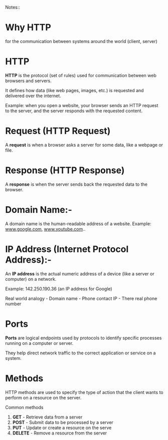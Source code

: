 Notes::

# Why HTTP

for the communication between systems around the world (client, server)

# HTTP

**HTTP** is the protocol (set of rules) used for communication between web browsers and servers.

It defines how data (like web pages, images, etc.) is requested and delivered over the internet.

Example: when you open a website, your browser sends an HTTP request to the server, and the server responds with the requested content.

# Request (**HTTP Request**)

A **request** is when a browser asks a server for some data, like a webpage or file.

# Response (**HTTP Response**)

A **response** is when the server sends back the requested data to the browser.

# Domain Name:-

A domain name is the human-readable address of a website.
Example:
www.google.com,
www.youtube.com..

# IP Address (Internet Protocol Address):-

An **IP address** is the actual numeric address of a device (like a server or computer) on a network.

Example:
142.250.190.36 (an IP address for Google)

Real world analogy -
Domain name - Phone contact
IP - There real phone number

# Ports

**Ports** are logical endpoints used by protocols to identify specific processes running on a computer or server.

They help direct network traffic to the correct application or service on a system.

# Methods

HTTP methods are used to specify the type of action that the client wants to perform on a resource on the server.

Common methods

1. **GET** - Retrieve data from a server
2. **POST** - Submit data to be processed by a server
3. **PUT** - Update or create a resource on the serve
4. **DELETE** - Remove a resource from the server
